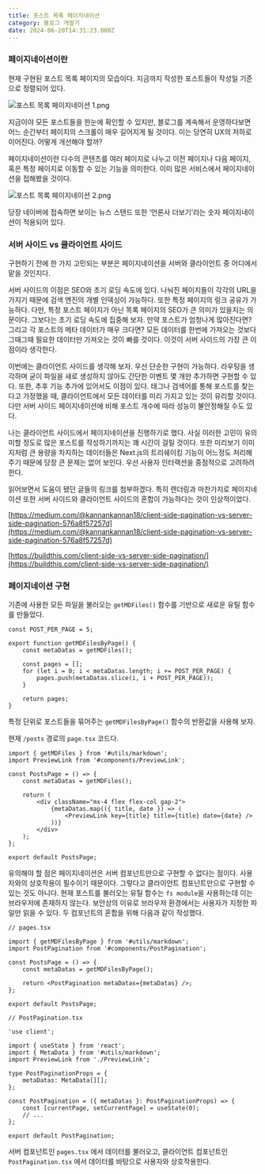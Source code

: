 ```yaml
---
title: 포스트 목록 페이지네이션
category: 블로그 개발기
date: 2024-06-20T14:31:23.000Z
---
```


### 페이지네이션이란

현재 구현된 포스트 목록 페이지의 모습이다. 지금까지 작성한 포스트들이 작성일 기준으로 정렬되어 있다.

![포스트 목록 페이지네이션 1.png](/image/포스트%20목록%20페이지네이션%201.png)

지금이야 모든 포스트들을 한눈에 확인할 수 있지만, 블로그를 계속해서 운영하다보면 어느 순간부터 페이지의 스크롤이 매우 길어지게 될 것이다. 이는 당연히 UX의 저하로 이어진다. 어떻게 개선해야 할까?

페이지네이션이란 다수의 콘텐츠를 여러 페이지로 나누고 이전 페이지나 다음 페이지, 혹은 특정 페이지로 이동할 수 있는 기능을 의미한다. 이미 많은 서비스에서 페이지네이션을 접해봤을 것이다.

![포스트 목록 페이지네이션 2.png](/image/포스트%20목록%20페이지네이션%202.png)

당장 네이버에 접속하면 보이는 뉴스 스탠드 또한 ‘언론사 더보기’라는 숫자 페이지네이션이 적용되어 있다.

### 서버 사이드 vs 클라이언트 사이드

구현하기 전에 한 가지 고민되는 부분은 페이지네이션을 서버와 클라이언트 중 어디에서 맡을 것인지다.

서버 사이드의 이점은 SEO와 초기 로딩 속도에 있다. 나눠진 페이지들이 각각의 URL을 가지기 때문에 검색 엔진의 개별 인덱싱이 가능하다. 또한 특정 페이지의 링크 공유가 가능하다. 다만, 특정 포스트 페이지가 아닌 목록 페이지의 SEO가 큰 의미가 있을지는 의문이다. 그보다는 초기 로딩 속도에 집중해 보자. 만약 포스트가 엄청나게 많아진다면? 그리고 각 포스트의 메타 데이터가 매우 크다면? 모든 데이터를 한번에 가져오는 것보다 그때그때 필요한 데이터만 가져오는 것이 빠를 것이다. 이것이 서버 사이드의 가장 큰 이점이라 생각한다.

이번에는 클라이언트 사이드를 생각해 보자. 우선 단순한 구현이 가능하다. 라우팅을 생각하며 굳이 파일을 새로 생성하지 않아도 간단한 이벤트 몇 개만 추가하면 구현할 수 있다. 또한, 추후 기능 추가에 있어서도 이점이 있다. 태그나 검색어를 통해 포스트를 찾는다고 가정했을 때, 클라이언트에서 모든 데이터를 미리 가지고 있는 것이 유리할 것이다. 다만 서버 사이드 페이지네이션에 비해 포스트 개수에 따라 성능이 불안정해질 수도 있다.

나는 클라이언트 사이드에서 페이지네이션을 진행하기로 했다. 사실 이러한 고민이 유의미할 정도로 많은 포스트를 작성하기까지는 꽤 시간이 걸릴 것이다. 또한 미리보기 이미지처럼 큰 용량을 차지하는 데이터들은 Next.js의 트리쉐이킹 기능이 어느정도 처리해주기 때문에 당장 큰 문제는 없어 보인다. 우선 사용자 인터랙션을 중점적으로 고려하려 한다.

읽어보면서 도움이 됐던 글들의 링크를 첨부하겠다. 특히 렌더링과 마찬가지로 페이지네이션 또한 서버 사이드와 클라이언트 사이드의 혼합이 가능하다는 것이 인상적이었다.

[https://medium.com/@kannankannan18/client-side-pagination-vs-server-side-pagination-576a8f57257d](https://medium.com/@kannankannan18/client-side-pagination-vs-server-side-pagination-576a8f57257d)

[https://buildthis.com/client-side-vs-server-side-pagination/](https://buildthis.com/client-side-vs-server-side-pagination/)

### 페이지네이션 구현

기존에 사용한 모든 파일을 불러오는 `getMDFiles()` 함수를 기반으로 새로운 유틸 함수를 만들었다.

```tsx
const POST_PER_PAGE = 5;

export function getMDFilesByPage() {
    const metaDatas = getMDFiles();

    const pages = [];
    for (let i = 0; i < metaDatas.length; i += POST_PER_PAGE) {
        pages.push(metaDatas.slice(i, i + POST_PER_PAGE));
    }

    return pages;
}
```

특정 단위로 포스트들을 묶어주는 `getMDFilesByPage()` 함수의 반환값을 사용해 보자.

현재 `/posts` 경로의 `page.tsx` 코드다.

```tsx
import { getMDFiles } from '#utils/markdown';
import PreviewLink from '#components/PreviewLink';

const PostsPage = () => {
    const metaDatas = getMDFiles();

    return (
        <div className="mx-4 flex flex-col gap-2">
            {metaDatas.map(({ title, date }) => (
                <PreviewLink key={title} title={title} date={date} />
            ))}
        </div>
    );
};

export default PostsPage;
```

유의해야 할 점은 페이지네이션은 서버 컴포넌트만으로 구현할 수 없다는 점이다. 사용자와의 상호작용이 필수이기 때문이다. 그렇다고 클라이언트 컴포넌트만으로 구현할 수 있는 것도 아니다. 현재 포스트를 불러오는 유틸 함수는 `fs module`을 사용하는데 이는 브라우저에 존재하지 않는다. 보안상의 이유로 브라우저 환경에서는 사용자가 지정한 파일만 읽을 수 있다. 두 컴포넌트의 혼합을 위해 다음과 같이 작성했다.

```tsx
// pages.tsx

import { getMDFilesByPage } from '#utils/markdown';
import PostPagination from '#components/PostPagination';

const PostsPage = () => {
    const metaDatas = getMDFilesByPage();

    return <PostPagination metaDatas={metaDatas} />;
};

export default PostsPage;
```

```tsx
// PostPagination.tsx

'use client';

import { useState } from 'react';
import { MetaData } from '#utils/markdown';
import PreviewLink from './PreviewLink';

type PostPaginationProps = {
    metaDatas: MetaData[][];
};

const PostPagination = ({ metaDatas }: PostPaginationProps) => {
    const [currentPage, setCurrentPage] = useState(0);
    // ...
};

export default PostPagination;
```

서버 컴포넌트인 `pages.tsx` 에서 데이터를 불러오고, 클라이언트 컴포넌트인 `PostPagination.tsx` 에서 데이터를 바탕으로 사용자와 상호작용한다.
